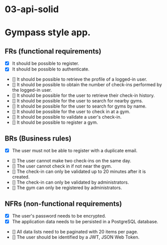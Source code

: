 # 03-api-solid

# Gympass style app.

## FRs (functional requirements)

- [X] It should be possible to register.
- [X] It should be possible to authenticate.
- [] It should be possible to retrieve the profile of a logged-in user.
- [] It should be possible to obtain the number of check-ins performed by the logged-in user.
- [] It should be possible for the user to retrieve their check-in history.
- [] It should be possible for the user to search for nearby gyms.
- [] It should be possible for the user to search for gyms by name.
- [] It should be possible for the user to check in at a gym.
- [] It should be possible to validate a user's check-in.
- [] It should be possible to register a gym.

## BRs (Business rules)

- [X] The user must not be able to register with a duplicate email.
- [] The user cannot make two check-ins on the same day.
- [] The user cannot check in if not near the gym.
- [] The check-in can only be validated up to 20 minutes after it is created.
- [] The check-in can only be validated by administrators.
- [] The gym can only be registered by administrators.

## NFRs (non-functional requirements)

- [X] The user's password needs to be encrypted.
- [X] The application data needs to be persisted in a PostgreSQL database.
- [] All data lists need to be paginated with 20 items per page.
- [] The user should be identified by a JWT, JSON Web Token.